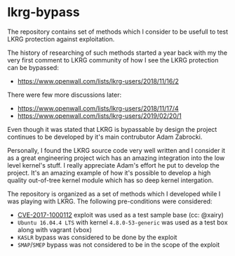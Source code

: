 # lkrg-bypass

The repository contains set of methods which I consider to be usefull to test LKRG protection against exploitation.

The history of researching of such methods started a year back with my the very first comment to LKRG community of how I see the LKRG protection can be bypassed:

- https://www.openwall.com/lists/lkrg-users/2018/11/16/2

There were few more discussions later:

- https://www.openwall.com/lists/lkrg-users/2018/11/17/4
- https://www.openwall.com/lists/lkrg-users/2019/02/20/1

Even though it was stated that LKRG is bypassable by design the project continues to be developed by it's main contrubutor Adam Zabrocki.

Personally, I found the LKRG source code very well written and I consider it as a great engineering project wich has an amazing integration into the low level kernel's stuff. I really appreciate Adam's effort he put to develop the project. It's an amazing example of how it's possible to develop a high quality out-of-tree kernel module which has so deep kernel intergation.

The repository is organized as a set of methods which I developed while I was playing with LKRG. The following pre-conditions were considered:

- [CVE-2017-1000112](https://github.com/xairy/kernel-exploits/tree/master/CVE-2017-1000112) exploit was used as a test sample base (cc: @xairy)
- `Ubuntu 16.04.4 LTS` with kernel `4.8.0-53-generic` was used as a test box along with vagrant (vbox)
- `KASLR` bypass was considered to be done by the exploit
- `SMAP`/`SMEP` bypass was not considered to be in the scope of the exploit

